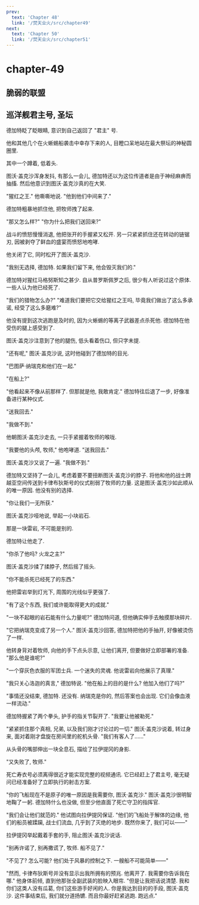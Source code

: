 ```yaml
---
prev:
  text: 'Chapter 48'
  link: '/焚天业火/src/chapter49'
next:
  text: 'Chapter 50'
  link: '/焚天业火/src/chapter51'
---
```


# chapter-49

## 脆弱的联盟

## 巡洋舰君主号, 圣坛

德加特眨了眨眼睛, 意识到自己返回了 "君主" 号.

他和其他几个在火蜥蜴船袭击中幸存下来的人, 目瞪口呆地站在最大祭坛的神秘圆圈里.

其中一个蹲着, 低着头.

图沃·盖克沙浑身发抖, 有那么一会儿, 德加特还以为这位传道者是由于神经麻痹而抽搐. 然后他意识到图沃·盖克沙真的在大笑.

"猩红之王." 他嘶嘶地说. "他到他们中间来了."

德加特粗暴地抓住他, 把牧师拽了起来.

"那又怎么样?" "你为什么把我们送回来?"

战斗的愤怒慢慢消退, 他把张开的手握紧又松开. 另一只紧紧抓住还在转动的链锯刃, 因被剥夺了鲜血的盛宴而愤怒地咆哮.

他关闭了它, 同时松开了图沃·盖克沙.

"我别无选择, 德加特. 如果我们留下来, 他会毁灭我们的."

德加特对猩红马格努斯知之甚少. 自从普罗斯佩罗之后, 很少有人听说过这个原体. 一些人认为他已经死了.

"我们的猎物怎么办?" "难道我们要把它交给猩红之王吗, 毕竟我们做出了这么多承诺, 经受了这么多磨难?"

他没有提到这次逃跑是及时的, 因为火蜥蜴的等离子武器差点杀死他. 德加特在他受伤的腿上感受到了.

图沃·盖克沙注意到了他的腿伤, 低头看着伤口, 但只字未提.

"还有呢," 图沃·盖克沙说, 这时他碰到了德加特的目光.

"巴图萨·纳瑞克和他们在一起."

"在船上?"

"他看起来不像从前那样了. 但那就是他, 我敢肯定." 德加特往后退了一步, 好像准备进行某种仪式.

"送我回去."

"我做不到."

他朝图沃·盖克沙走去, 一只手紧握着牧师的喉咙.

"我要他的头颅, 牧师," 他咆哮道. "送我回去."

图沃·盖克沙又说了一遍. "我做不到."

德加特又坚持了一会儿, 考虑着要不要扭断图沃·盖克沙的脖子. 将他和他的战士跨越亚空间传送到卡律布狄斯号的仪式削弱了牧师的力量. 这是图沃·盖克沙如此顺从的唯一原因. 他没有别的选择.

"你让我们一无所获."

图沃·盖克沙哑地说, 举起一小块岩石.

那是一块雷岩, 不可能是别的.

德加特让他走了.

"你杀了他吗? 火龙之主?"

图沃·盖克沙揉了揉脖子, 然后摇了摇头.

"你不能杀死已经死了的东西."

他把雷岩举到灯光下, 周围的光线似乎更强了.

"有了这个东西, 我们或许能取得更大的成就."

"一块不起眼的岩石能有什么力量呢?" 德加特问道, 但他确实伸手去触摸那块碎片.

"它把纳瑞克变成了另一个人." 图沃·盖克沙回答, 德加特把他的手抽开, 好像被烫伤了一样.

他转身背对着牧师, 向他的手下点头示意, 让他们离开, 但要做好立即部署的准备. "那么他是谁呢?"

"一个穿灰色衣服的军团士兵. 一个迷失的灵魂. 他说雷岩向他展示了真理."

"我只关心洛迦的真言," 德加特说. "他在船上的目的是什么? 他加入他们了吗?"

"事情还没结束, 德加特. 还没有. 纳瑞克是你的, 然后答案也会出现. 它们会像血液一样流动."

德加特握紧了两个拳头, 护手的指关节裂开了. "我要让他被勒死."

"紧紧抓住那个真相, 兄弟, 以及我们刚才讨论过的一切." 图沃·盖克沙说着, 转过身来, 面对着刚才盘旋在房间里的舵机头骨. "我们有客人了……"

从头骨的嘴部伸出一块全息石, 描绘了拉伊提冈的身影.

"又失败了, 牧师."

死亡寿衣号必须离得很近才能实现完整的视频通讯. 它已经赶上了君主号, 毫无疑问已经准备好了立即执行的射击方案.

"你的飞船现在不是原子的唯一原因是我需要你, 图沃·盖克沙." 图沃·盖克沙很明智地鞠了一躬. 德加特什么也没做, 但至少他直面了死亡守卫的指挥官.

"我们会让他们就范的." 他试图向拉伊提冈保证. "他们的飞船处于解体的边缘, 他们的船员被蹂躏, 战士们流血, 几乎到了灭绝的地步. 既然你来了, 我们可以——"

拉伊提冈举起戴着手套的手, 阻止图沃·盖克沙说话.

"别再许诺了, 别再撒谎了, 牧师. 船不见了."

"不见了? 怎么可能? 他们处于风暴的控制之下. 一艘船不可能简单——"

"然而, 卡律布狄斯号并没有显示出我所拥有的预兆. 他离开了. 我需要你告诉我在哪." 他身体前倾, 直到他那张全副武装的脸映入眼帘. "但是让我把话说清楚. 我和你们这类人没有瓜葛, 你们这些游手好闲的人. 你是我达到目的的手段, 图沃·盖克沙. 这件事结束后, 我们就分道扬镳. 而且你最好赶紧逃跑. 跑远点."
